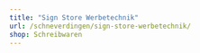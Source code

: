 ```yaml
---
title: "Sign Store Werbetechnik"
url: /schneverdingen/sign-store-werbetechnik/
shop: Schreibwaren
---
```

